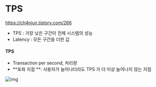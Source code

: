 # TPS

https://ch4njun.tistory.com/266

- TPS : 가장 낮은 구간이 전체 시스템의 성능
- Latency : 모든 구간을 더한 값

#### TPS

- Transaction per second, 처리량
- **포화 지점 **: 사용자가 늘어나더라도 TPS 가 더 이상 늘어나지 않는 지점

![img](https://blog.kakaocdn.net/dn/bRhzbb/btrjl9eCyGl/yFZ0kbYWSxd7qke2KbA4d0/img.png)
